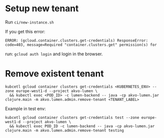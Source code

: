 # Setup new tenant

Run `ci/new-instance.sh`

If you get this error:

`ERROR: (gcloud.container.clusters.get-credentials) ResponseError: code=403, message=Required "container.clusters.get" permission(s) for `

run:
`gcloud auth login` and login in the browser.

# Remove existent tenant

```shell
kubcetl gcloud container clusters get-credentials <KUBERNETES_ENV> --zone europe-west1-d --project akvo-lumen \
  && kubectl exec <POD_ID> -c lumen-backend -- java -cp akvo-lumen.jar clojure.main -m akvo.lumen.admin.remove-tenant <TENANT_LABEL>

```

Example in test env:
```shell
kubcetl gcloud container clusters get-credentials test --zone europe-west1-d --project akvo-lumen \
  && kubectl exec POD_ID -c lumen-backend -- java -cp akvo-lumen.jar clojure.main -m akvo.lumen.admin.remove-tenant testing

```


